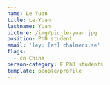 ```yaml
---
name: Le Yuan
title: Le-Yuan
lastname: Yuan
picture: /img/pic_le-yuan.jpg
position: PhD student
email: 'leyu [at] chalmers.se'
flags:
  - cn China
person-category: F PhD students
template: people/profile
---
```


